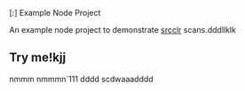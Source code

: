  [:] Example Node Project

An example node project to demonstrate [srcclr](https://www.srcclr.com) scans.dddllklk
## Try me!kjj
nmmm
nmmmn`111
dddd
scdwaaadddd
